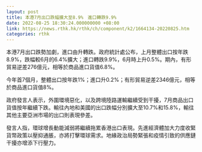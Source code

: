 ```yaml
---
layout: post
title: 本港7月出口跌幅擴大至8.9%　進口轉跌9.9%
date: 2022-08-25 18:30:24.000000000 +08:00
link: https://news.rthk.hk/rthk/ch/component/k2/1664134-20220825.htm
categories: rthk
---
```


本港7月出口跌勢加劇，進口由升轉跌。政府統計處公布，上月整體出口按年跌8.9%，跌幅較6月的6.4%擴大；進口轉跌9.9%，6月時上升0.5%。期內，有形貿易逆差276億元，相等於商品進口貨值6.8%。

今年首7個月，整體出口按年跌1%；進口升0.2%；有形貿易逆差2346億元，相等於商品進口貨值8%。
 
政府發言人表示，外圍環境惡化，以及跨境陸路運輸繼續受到干擾，7月商品出口貨值按年繼續下跌。輸往內地和美國的出口跌幅分別擴大至10.7%和15.8%，輸往其他主要亞洲市場的出口則表現參差。
 
發言人指，環球增長動能減弱將繼續拖累香港出口表現。先進經濟體加大力度收緊貨幣政策以壓抑通脹，亦將打擊環球需求。地緣政治局勢緊張和疫情引致的供應鏈干擾亦增添下行壓力。
